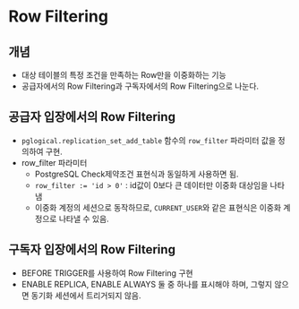 # Row Filtering

## 개념
- 대상 테이블의 특정 조건을 만족하는 Row만을 이중화하는 기능
- 공급자에서의 Row Filtering과 구독자에서의 Row Filtering으로 나눈다.

## 공급자 입장에서의 Row Filtering 
- `pglogical.replication_set_add_table` 함수의 `row_filter` 파라미터 값을 정의하여 구현.
- row_filter 파라미터
  - PostgreSQL Check제약조건 표현식과 동일하게 사용하면 됨.
  - `row_filter := 'id > 0'` : id값이 0보다 큰 데이터만 이중화 대상임을 나타냄
  - 이중화 계정의 세션으로 동작하므로, `CURRENT_USER`와 같은 표현식은 이중화 계정으로 나타낼 수 있음.

## 구독자 입장에서의 Row Filtering
- BEFORE TRIGGER를 사용하여 Row Filtering 구현
- ENABLE REPLICA, ENABLE ALWAYS 둘 중 하나를 표시해야 하며, 그렇지 않으면 동기화 세션에서 트리거되지 않음.
